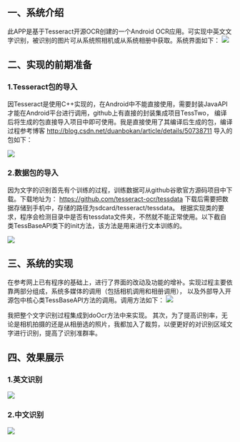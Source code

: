 ## 一、系统介绍
此APP是基于Tesseract开源OCR创建的一个Android OCR应用。可实现中英文文字识别，被识别的图片可从系统照相机或从系统相册中获取。系统界面如下：
![](https://github.com/lhzhong/AndroidOCR/blob/master/img/01.png)

## 二、实现的前期准备
### 1.Tesseract包的导入
因Tesseract是使用C++实现的，在Android中不能直接使用，需要封装JavaAPI才能在Android平台进行调用，github上有直接的封装集成项目TessTwo，
编译后将生成的包直接导入项目中即可使用。我是直接使用了其编译后生成的包，编译过程参考博客 
http://blog.csdn.net/duanbokan/article/details/50738711
导入的包如下：

![](https://github.com/lhzhong/AndroidOCR/blob/master/img/02.png)

### 2.数据包的导入
因为文字的识别首先有个训练的过程，训练数据可从github谷歌官方源码项目中下载。下载地址为： 
https://github.com/tesseract-ocr/tessdata 
下载后需要把数据存储到手机中，存储的路径为sdcard/tesseract/tessdata。
根据实现类的要求，程序会检测目录中是否有tessdata文件夹，不然就不能正常使用。以下截自类TessBaseAPI类下的init方法，该方法是用来进行文本训练的。

![](https://github.com/lhzhong/AndroidOCR/blob/master/img/03.png)

## 三、系统的实现
在参考网上已有程序的基础上，进行了界面的改动及功能的增补。实现过程主要依靠两部分组成，系统多媒体的调用（包括相机调用和相册调用），
以及外部导入开源包中核心类TessBaseAPI方法的调用。调用方法如下：
![](https://github.com/lhzhong/AndroidOCR/blob/master/img/04.png)

我把整个文字识别过程集成到doOcr方法中来实现。
其次，为了提高识别率，无论是相机拍摄的还是从相册选的照片，我都加入了裁剪，以便更好的对识别区域文字进行识别，提高了识别准群率。

## 四、效果展示
### 1.英文识别
![](https://github.com/lhzhong/AndroidOCR/blob/master/img/05.png)
### 2.中文识别
![](https://github.com/lhzhong/AndroidOCR/blob/master/img/06.png)


